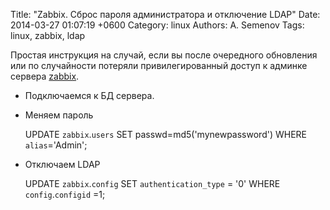 Title: "Zabbix. Сброс пароля администратора и отключение LDAP"
Date: 2014-03-27 01:07:19 +0600
Category: linux
Authors: A. Semenov
Tags: linux, zabbix, ldap

Простая инструкция на случай, если вы после очередного обновления или по случайности потеряли привилегированный доступ к админке сервера [zabbix][].

<!--more-->

+ Подключаемся к БД сервера. 
+ Меняем пароль

    UPDATE `zabbix`.`users` SET passwd=md5('mynewpassword') WHERE `alias`='Admin';

+ Отключаем LDAP

    UPDATE  `zabbix`.`config` SET  `authentication_type` =  '0' WHERE  `config`.`configid` =1;

[zabbix]: http://www.zabbix.com/ru/
